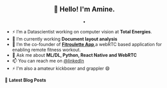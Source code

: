 <h2 align="center">👋 Hello! I'm Amine.</h2>
<p align="center">
  <a href="https://blog.athulcyriac.xyz"></a> •
</p>


- ⚡ I’m a Datascientist working on computer vision at **Total Energies**.
- 🌱 I’m currently working **Document layout analysis**
- :muscle: I’m the co-founder of [**Fitroulette App**](beta.fitroulette.app),a webRTC based application for enabling remote fitness workout.
- 💬 Ask me about **ML/DL, Python, React Native and WebRTC**
- 📫 You can reach me on [@linkedIn](https://www.linkedin.com/in/ahmed-amine-dirhoussi-45213886/) 
- ⚡ I'm also a amateur kickboxer and grappler :smile:


📕 **Latest Blog Posts**
<!-- BLOG-POST-LIST:START -->
<!-- BLOG-POST-LIST:END -->

